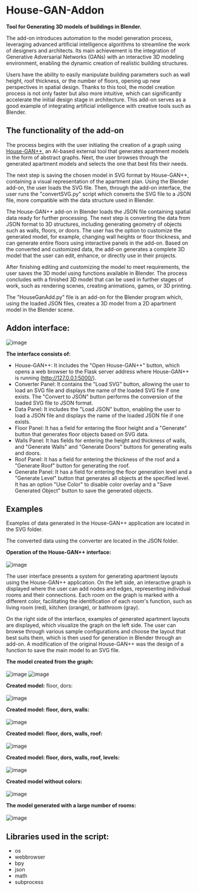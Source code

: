 # House-GAN-Addon
**Tool for Generating 3D models of buildings in Blender.**

The add-on introduces automation to the model generation process, leveraging advanced artificial intelligence algorithms to streamline the work of designers and architects. Its main achievement is the integration of Generative Adversarial Networks (GANs) with an interactive 3D modeling environment, enabling the dynamic creation of realistic building structures. 

Users have the ability to easily manipulate building parameters such as wall height, roof thickness, or the number of floors, opening up new perspectives in spatial design. Thanks to this tool, the model creation process is not only faster but also more intuitive, which can significantly accelerate the initial design stage in architecture. This add-on serves as a good example of integrating artificial intelligence with creative tools such as Blender.

## The functionality of the add-on

The process begins with the user initiating the creation of a graph using  [House-GAN++](https://github.com/ennauata/houseganpp), an AI-based external tool that generates apartment models in the form of abstract graphs. Next, the user browses through the generated apartment models and selects the one that best fits their needs.

The next step is saving the chosen model in SVG format by House-GAN++, containing a visual representation of the apartment plan. Using the Blender add-on, the user loads the SVG file. Then, through the add-on interface, the user runs the "convertSVG.py" script which converts the SVG file to a JSON file, more compatible with the data structure used in Blender.

The House-GAN++ add-on in Blender loads the JSON file containing spatial data ready for further processing. The next step is converting the data from JSON format to 3D structures, including generating geometry of objects such as walls, floors, or doors. The user has the option to customize the generated model, for example, changing wall heights or floor thickness, and can generate entire floors using interactive panels in the add-on. Based on the converted and customized data, the add-on generates a complete 3D model that the user can edit, enhance, or directly use in their projects.

After finishing editing and customizing the model to meet requirements, the user saves the 3D model using functions available in Blender. The process concludes with a finished 3D model that can be used in further stages of work, such as rendering scenes, creating animations, games, or 3D printing.

The "HouseGanAdd.py" file is an add-on for the Blender program which, using the loaded JSON files, creates a 3D model from a 2D apartment model in the Blender scene.


## Addon interface:
![image](https://github.com/Al27Ms/House-GAN-Addon/assets/102626627/414135bd-7684-462a-b7f7-e573ee3b8ba9)

**The interface consists of:**
<br />
- House-GAN++: It includes the "Open House-GAN++" button, which opens a web browser to the Flask server address where House-GAN++ is running (http://127.0.0.1:5000/).
- Converter Panel: It contains the "Load SVG" button, allowing the user to load an SVG file and displays the name of the loaded SVG file if one exists. The "Convert to JSON" button performs the conversion of the loaded SVG file to JSON format.
- Data Panel: It includes the "Load JSON" button, enabling the user to load a JSON file and displays the name of the loaded JSON file if one exists.
- Floor Panel: It has a field for entering the floor height and a "Generate" button that generates floor objects based on SVG data.
- Walls Panel: It has fields for entering the height and thickness of walls, and "Generate Walls" and "Generate Doors" buttons for generating walls and doors.
- Roof Panel: It has a field for entering the thickness of the roof and a "Generate Roof" button for generating the roof.
- Generate Panel: It has a field for entering the floor generation level and a "Generate Level" button that generates all objects at the specified level. It has an option "Use Color" to disable color overlay and a "Save Generated Object" button to save the generated objects.


## Examples
Examples of data generated in the House-GAN++ application are located in the SVG folder.

The converted data using the converter are located in the JSON folder.

**Operation of the House-GAN++ interface:** <br /><br />
![image](https://github.com/Al27Ms/House-GAN-Addon/assets/102626627/819c456f-ad92-4bc1-91c9-6578857bbde2)

The user interface presents a system for generating apartment layouts using the House-GAN++ application. On the left side, an interactive graph is displayed where the user can add nodes and edges, representing individual rooms and their connections. Each room on the graph is marked with a different color, facilitating the identification of each room's function, such as living room (red), kitchen (orange), or bathroom (gray). 

On the right side of the interface, examples of generated apartment layouts are displayed, which visualize the graph on the left side. The user can browse through various sample configurations and choose the layout that best suits them, which is then used for generation in Blender through an add-on. 
A modification of the original House-GAN++ was the design of a function to save the main model to an SVG file.

**The model created from the graph:**<br /><br />
![image](https://github.com/Al27Ms/House-GAN-Addon/assets/102626627/d5b95664-980f-4ca0-8da5-5838cf10412f)
![image](https://github.com/Al27Ms/House-GAN-Addon/assets/102626627/9f0e9b90-da77-4ed4-8c91-b91610a41918)

**Created model:** floor, dors:<br /><br />
![image](https://github.com/Al27Ms/House-GAN-Addon/assets/102626627/9c52e97e-d701-44ba-b95e-148999abb854)

**Created model: floor, dors, walls:**<br /><br />
![image](https://github.com/Al27Ms/House-GAN-Addon/assets/102626627/0762c895-fb6d-42e7-b5cb-68dcbcc24d66)

**Created model: floor, dors, walls, roof:**<br /><br />
![image](https://github.com/Al27Ms/House-GAN-Addon/assets/102626627/f4719a14-1d23-47c9-b581-c5951082f501)

**Created model: floor, dors, walls, roof, levels:**<br /><br />
![image](https://github.com/Al27Ms/House-GAN-Addon/assets/102626627/2ab3431a-f447-43aa-9f79-5ee6d4c63d30)

**Created model without colors:**<br /><br />
![image](https://github.com/Al27Ms/House-GAN-Addon/assets/102626627/5971ea40-f90a-4c22-a8d6-ba92e63dafd8)

**The model generated with a large number of rooms:**<br /><br />
![image](https://github.com/Al27Ms/House-GAN-Addon/assets/102626627/37979255-4873-4283-a8af-cff95f0bc80f)
<br/>
## Libraries used in the script:

- os
- webbrowser
- bpy
- json
- math
- subprocess
